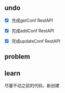 ## undo

- [x] 完成getConf RestAPI
- [x] 完成addConf RestAPI
- [x] 完成updateConf RestAPI



## problem



## learn

尽量不动之前的代码，新创建